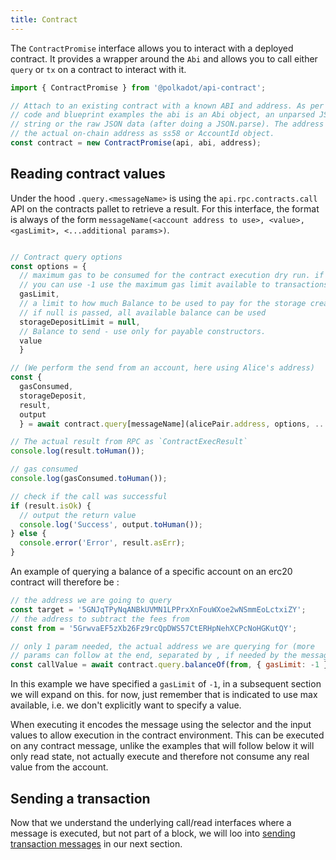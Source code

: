 ```yaml
---
title: Contract
---
```


The `ContractPromise` interface allows you to interact with a deployed contract. It provides a wrapper around the `Abi` and allows you to call either `query` or `tx` on a contract to interact with it.

```javascript
import { ContractPromise } from '@polkadot/api-contract';

// Attach to an existing contract with a known ABI and address. As per the
// code and blueprint examples the abi is an Abi object, an unparsed JSON
// string or the raw JSON data (after doing a JSON.parse). The address is
// the actual on-chain address as ss58 or AccountId object.
const contract = new ContractPromise(api, abi, address);
```

## Reading contract values

Under the hood `.query.<messageName>` is using the `api.rpc.contracts.call` API on the contracts pallet to retrieve a result. For this interface, the format is always of the form `messageName(<account address to use>, <value>, <gasLimit>, <...additional params>)`.

```javascript

// Contract query options
const options = { 
  // maximum gas to be consumed for the contract execution dry run. if limit is too small the dry run will fail. 
  // you can use -1 use the maximum gas limit available to transactions
  gasLimit,
  // a limit to how much Balance to be used to pay for the storage created by the execution
  // if null is passed, all available balance can be used
  storageDepositLimit = null,
  // Balance to send - use only for payable constructors.  
  value
  }

// (We perform the send from an account, here using Alice's address)
const { 
  gasConsumed, 
  storageDeposit, 
  result, 
  output 
  } = await contract.query[messageName](alicePair.address, options, ...params);

// The actual result from RPC as `ContractExecResult`
console.log(result.toHuman());

// gas consumed
console.log(gasConsumed.toHuman());

// check if the call was successful
if (result.isOk) {
  // output the return value
  console.log('Success', output.toHuman());
} else {
  console.error('Error', result.asErr);
}
```


 An example of querying a balance of a specific account on an erc20 contract will therefore be :

```js
// the address we are going to query
const target = '5GNJqTPyNqANBkUVMN1LPPrxXnFouWXoe2wNSmmEoLctxiZY';
// the address to subtract the fees from
const from = '5GrwvaEF5zXb26Fz9rcQpDWS57CtERHpNehXCPcNoHGKutQY';

// only 1 param needed, the actual address we are querying for (more
// params can follow at the end, separated by , if needed by the message)
const callValue = await contract.query.balanceOf(from, { gasLimit: -1 }, target);
```

In this example we have specified a `gasLimit` of `-1`, in a subsequent section we will expand on this. for now, just remember that is indicated to use max available, i.e. we don't explicitly want to specify a value.

When executing it encodes the message using the selector and the input values to allow execution in the contract environment. This can be executed on any contract message, unlike the examples that will follow below it will only read state, not actually execute and therefore not consume any real value from the account.


## Sending a transaction

Now that we understand the underlying call/read interfaces where a message is executed, but not part of a block, we will loo into [sending transaction messages](contract.tx.md) in our next section.

